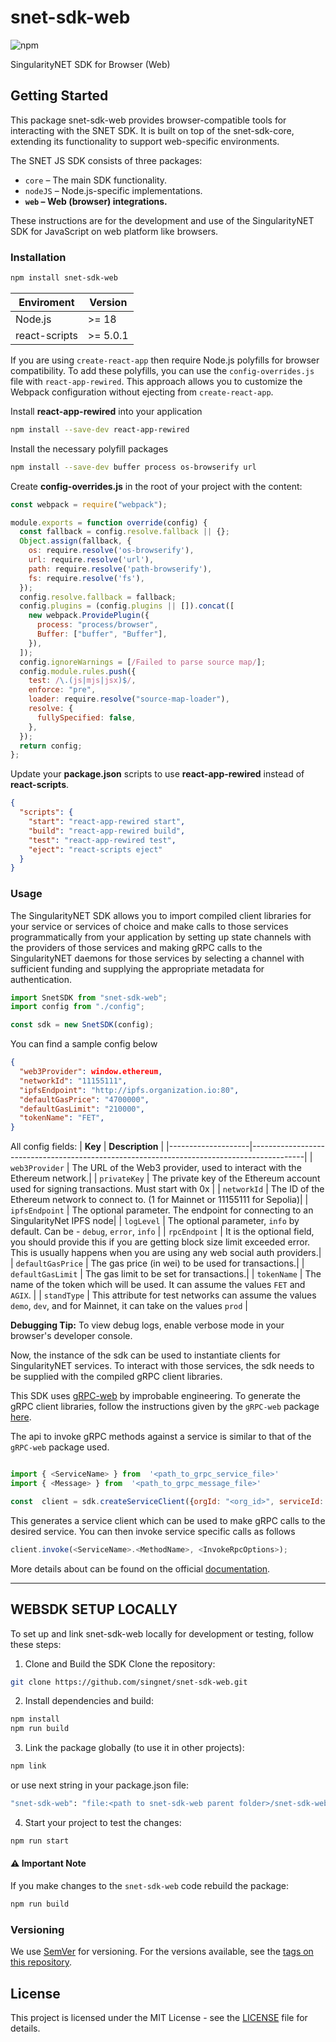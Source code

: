 # snet-sdk-web

![npm](https://img.shields.io/npm/v/snet-sdk-web.svg)

SingularityNET SDK for Browser (Web)

## Getting Started
This package snet-sdk-web provides browser-compatible tools for interacting with the SNET SDK. It is built on top of the snet-sdk-core, extending its functionality to support web-specific environments.

The SNET JS SDK consists of three packages:

- `core` – The main SDK functionality.
- `nodeJS` – Node.js-specific implementations.
- **`web` – Web (browser) integrations.**

These instructions are for the development and use of the SingularityNET SDK for JavaScript on web platform like browsers.

### Installation

```bash
npm install snet-sdk-web
```

| Enviroment | Version |
| -------| --------------- |
| Node.js | >= 18  |
| react-scripts | >= 5.0.1  |


If you are using `create-react-app` then require Node.js polyfills for browser compatibility. To add these polyfills, you can use the `config-overrides.js` file with `react-app-rewired`. This approach allows you to customize the Webpack configuration without ejecting from `create-react-app`.

Install **react-app-rewired** into your application

```bash
npm install --save-dev react-app-rewired
```

Install the necessary polyfill packages

```bash
npm install --save-dev buffer process os-browserify url
```

Create **config-overrides.js** in the root of your project with the content:

```javascript
const webpack = require("webpack");

module.exports = function override(config) {
  const fallback = config.resolve.fallback || {};
  Object.assign(fallback, {
    os: require.resolve('os-browserify'),
    url: require.resolve('url'),
    path: require.resolve('path-browserify'),
    fs: require.resolve('fs'),
  });
  config.resolve.fallback = fallback;
  config.plugins = (config.plugins || []).concat([
    new webpack.ProvidePlugin({
      process: "process/browser",
      Buffer: ["buffer", "Buffer"],
    }),
  ]);
  config.ignoreWarnings = [/Failed to parse source map/];
  config.module.rules.push({
    test: /\.(js|mjs|jsx)$/,
    enforce: "pre",
    loader: require.resolve("source-map-loader"),
    resolve: {
      fullySpecified: false,
    },
  });
  return config;
};
```

Update your **package.json** scripts to use **react-app-rewired** instead of **react-scripts**.

```json
{
  "scripts": {
    "start": "react-app-rewired start",
    "build": "react-app-rewired build",
    "test": "react-app-rewired test",
    "eject": "react-scripts eject"
  }
}
```

### Usage

The SingularityNET SDK allows you to import compiled client libraries for your service or services of choice and make calls to those services programmatically from your application by setting up state channels with the providers of those services and making gRPC calls to the SingularityNET daemons for those services by selecting a channel with sufficient funding and supplying the appropriate metadata for authentication.

```javascript
import SnetSDK from "snet-sdk-web";
import config from "./config";

const sdk = new SnetSDK(config);
```

You can find a sample config below

```json
{
  "web3Provider": window.ethereum,
  "networkId": "11155111",
  "ipfsEndpoint": "http://ipfs.organization.io:80",
  "defaultGasPrice": "4700000",
  "defaultGasLimit": "210000",
  "tokenName": "FET",
}

```

All config fields:
| **Key**            | **Description**                                                                           |
|--------------------|-------------------------------------------------------------------------------------------|
| `web3Provider`     | The URL of the Web3 provider, used to interact with the Ethereum network.|
| `privateKey`       | The private key of the Ethereum account used for signing transactions. Must start with 0x |
| `networkId`        | The ID of the Ethereum network to connect to. (1 for Mainnet or 11155111 for Sepolia)|
| `ipfsEndpoint`     | The optional parameter. The endpoint for connecting to an SingularityNet IPFS node|
| `logLevel`        | The optional parameter, `info` by default. Can be -	`debug`, `error`, `info` |
| `rpcEndpoint`     | It is the optional field, you should provide this if you are getting block size limit exceeded error. This is usually happens when you are using any web social auth providers.|
| `defaultGasPrice`  | The gas price (in wei) to be used for transactions.|
| `defaultGasLimit`  | The gas limit to be set for transactions.|
| `tokenName`  | The name of the token which will be used. It can assume the values `FET` and `AGIX`. |
| `standType`  | This attribute for test networks can assume the values `demo`, `dev`, and for Mainnet, it can take on the values `prod` |

**Debugging Tip:** To view debug logs, enable verbose mode in your browser's developer console.

Now, the instance of the sdk can be used to instantiate clients for SingularityNET services. To interact with those services, the sdk needs to be supplied with the compiled gRPC client libraries.

This SDK uses [gRPC-web](https://github.com/improbable-eng/grpc-web) by improbable engineering. To generate the gRPC client libraries, follow the instructions given by the `gRPC-web` package [here](https://github.com/improbable-eng/grpc-web/tree/master/client/grpc-web).

The api to invoke gRPC methods against a service is similar to that of the `gRPC-web` package used.

```javascript

import { <ServiceName> } from  '<path_to_grpc_service_file>'
import { <Message> } from  '<path_to_grpc_message_file>'

const  client = sdk.createServiceClient({orgId: "<org_id>", serviceId: "<service_id>"})

```

This generates a service client which can be used to make gRPC calls to the desired service.
You can then invoke service specific calls as follows

```javascript
client.invoke(<ServiceName>.<MethodName>, <InvokeRpcOptions>);
```

More details about can be found on the official [documentation](https://github.com/improbable-eng/grpc-web/blob/master/client/grpc-web/docs/invoke.md#invokerpcoptions).

---

## WEBSDK SETUP LOCALLY

To set up and link snet-sdk-web locally for development or testing, follow these steps:

1. Clone and Build the SDK
Clone the repository:
```bash
git clone https://github.com/singnet/snet-sdk-web.git
```

2. Install dependencies and build:

```bash
npm install
npm run build
```

3. Link the package globally (to use it in other projects):
```bash
npm link
```

or use next string in your package.json file:
```bash
"snet-sdk-web": "file:<path to snet-sdk-web parent folder>/snet-sdk-web/dist"
```

4. Start your project to test the changes:

```bash
npm run start
```

#### ⚠️ Important Note
If you make changes to the `snet-sdk-web` code rebuild the package:

```bash
npm run build
```

### Versioning

We use [SemVer](http://semver.org/) for versioning. For the versions available, see the
[tags on this repository](https://github.com/singnet/snet-sdk-js/tags).

## License

This project is licensed under the MIT License - see the
[LICENSE](https://github.com/singnet/snet-sdk-js/blob/master/LICENSE) file for details.
